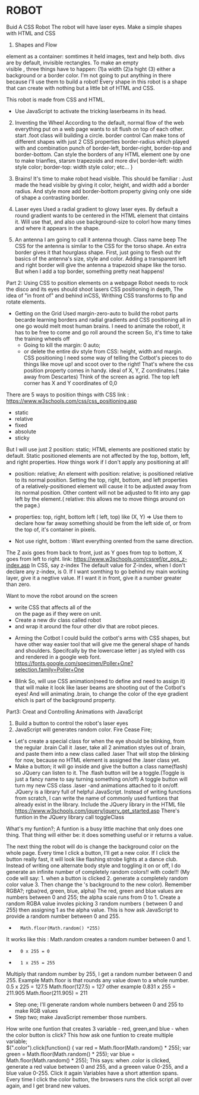 # ROBOT
Buid A CSS Robot
The robot will have laser eyes.
Make a simple shapes with HTML and CSS


1. Shapes and Flow
<div> element as a container: somtimes it held images, text and help both.
divs are by default, invisible rectangles.
To make an empty <div> visible , three things have to happen:
(1)a width
(2)a hight
(3) either a background or a border color.
I'm not going to put anything in there <div> because I'll use them to build a robot!
Every shape in this robot is a shape that can create with nothing but a little bit of HTML and CSS.

This robot is made from CSS and HTML.
* Use JavaScript to activate the tricking laserbeams in its head.

2. Inventing the Wheel
According to the default, normal flow of the web everything put on a web page wants to sit flush on top of each other.
start
.foot class  will building a circle.
border control
Can make tons of different shapes with just 2 CSS properties
border-radius which played with and combination punch of border-left, border-right, border-top and border-bottom.
Can style the borders of any HTML element one by one to make trianfles, starsm trapezoids and more 
div{
    border-left: width style color;
    border-top: width style color;
    etc...
}

3. Brains!
It's time to make robot head visible.
This should be familiar : Just made the head visible by giving it color, height, and width 
add a border radius. And  style more add border-bottom property giving only one side of shape a contrasting border.


4. Laser eyes
Used a radial gradient to glowy laser eyes.
By default a round gradient wants to be centered in the HTML element that cintains it. Will use that, and also use background-size to colorl how many times and where it appears in the shape.

5. An antenna
I am going to call it antenna though. Class name beep
The CSS for the antenna is similar to the CSS for the torso shape. An extra border gives it that hourglass shape.
First, just going to flesh out thr basics of the antenna's size, style and color.
Adding a transparent left and right border will give the antenna a trapezoid shape like the torso.
But when I add a top border, something pretty neat happens!





Part 2: Using CSS to position elements on a webpage
Robot needs to rock the disco and its eyes should shoot lasers
CSS positioning in depth, The idea of "in front of" and behind inCSS, Writhing CSS transforms to fip and rotate elements.

- Getting on the Grid
Used margin-zero-auto to build the robot parts becarde learning borders and radial gradients and CSS positioning all in one go would melt most human brains.
I need to animate the robot!, it has to be free to come and go  roll around the screen
So, it's time to take the training wheels off
    - Going to kill the margin: 0 auto;
    - or delete the entire div style from CSS: height, width and margin.
CSS positioning
I need some way of telling the Cotbot's pieces to do things like move up! and scoot over to the right!
That's where the css position property comes in handy.
 ideal of X, Y, Z corrdinates.( take away from Descartes)
 Think of the screen as agrid. The top left corner has X and Y coordinates of 0,0


There are 5 ways to position things with CSS 
link : https://www.w3schools.com/css/css_positioning.asp

* static
* relative
* fixed
* absolute
* sticky

But I will use just 2 
position: static;
HTML elements are positioned static by default.
Static positioned elements are not affected by the top, bottom, left, and right properties.
How things work if I don't apply any positioning at all!

- position: relative;
An element with position: relative; is positioned relative to its normal position.
Setting the top, right, bottom, and left properties of a relatively-positioned element will cause it to be adjusted away from its normal position. Other content will not be adjusted to fit into any gap left by the element.( relative: this allows me to move things around on the page.)

- properties: top, right, bottom left 
( left, top) like (X, Y) => Use them to declare how far away something should be from the left side of, or from the top of, it's container in pixels.
* Not use right, bottom : Want everything orented from the same direction.

The Z axis goes from back to front, just as Y goes from top to bottom, X goes from left to right.
link: https://www.w3schools.com/cssref/pr_pos_z-index.asp
In CSS, say z-index
The default value for Z-index, when I don't declare any z-index, is 0.
If I want somthing to go behind my main working layer, give it a negtive value.
If I want it in front, give it a number greater than zero.

Want to move the robot around on the screen
* write CSS that affects all of the <div> on the page as if they were on unit.
* Create a new div class called robot 
* and wrap it around the four other div that are robot pieces.


- Arming the Cotbot
I could build the cotbot's arms with CSS shapes, but have other way easier tool that will give me the general shape of hands and shoulders.
Specifcally by the lowercase letter j as styled with css and rendered in a google web font. https://fonts.google.com/specimen/Poller+One?selection.family=Poller+One

- Blink 
So, will use CSS animation(need to define and need to assign it) that will make it look like laser beams are shooting out of the Cotbot's eyes!
And will animating .brain, to change the color of the eye gradient ehich is part of the background property.




Part3: Creat and Controlling Animations with JavaScript
1. Build a button to control the robot's laser eyes
2. JavaScript will generates random color.
Fire Cease Fire;
- Let's create a special class for when the eye should be blinking, from the regular .brain
Call it .laser, take all 2 animation styles out of .brain, and paste them into a new class called .laser
That will stop the blinking for now, because no HTML element is assigned the .laser class yet.
- Make a button; it will go inside and give the button a class name(flash) so JQuery can listen to it.
The .flash button will be a toggle.(Toggle is just a fancy name to say turning something on/off)
A toggle button will turn my new CSS class .laser -and animations attached to it on/off.
JQuery is a library full of helpful JavaScript. Instead of writing functions from scratch, I can write the name of commonly used funtions that already exist in the library. 
Include the JQuery library in the <head> HTML file https://www.w3schools.com/jquery/jquery_get_started.asp
There's funtion in the JQuery library call toggleClass

What's my funtion?;
A funtion is a busy little machine that only does one thing. That thing will either be: it does something useful or ir returns a value.

The next thing the robot will do is change the background color on the whole page. Every time I click a button, I'll get a new color. If I click the button really fast, it will look like flashing strobe lights at a dance club. Instead of writing one alternate body style and toggling it on or off, I do generate an infinite number of completely random colors!! with code!!! (My code will say: 1. when a button is clicked 2. generate a completely random color value 3. Then change the <body>'s background to the new color). Remember RGBA?; rgba(red, green, blue, alpha) The red, green and blue values are numbers between 0 and 255; the alpha scale runs from 0 to 1. Create a random RGBA value involes picking 3 random numbers ( between 0 and 255) then assigning 1 as the alpha value. 
This is how ask JavaScript to provide a random number between 0 and 255.
*       Math.floor(Math.random() *255)
It works like this : Math.random creates a random number between 0 and 1.
*       0 x 255 = 0
*       1 x 255 = 255
Multiply that random number by 255, I get a random number between 0 and 255.
Example
Math.floor is that rounds any value down to a whole number.
0.5 x 225 = 127.5
Math.floor(127.5) = 127
other example
0.831 x 255 = 211.905
Math.floor(211.905) = 211

- Step one;  I'll generate random whole numbers between 0 and 255 to make RGB values 
- Step two; make JavaScript remember those numbers.

How write one funtion that creates 3 variable - red, green,and blue - when the color button is click?
This how ask one funtion to create multiple variable;    
    $(".color").click(function() {
    var red = Math.floor(Math.random() * 255);
    var green = Math.floor(Math.random() * 255);
    var blue = Math.floor(Math.random() * 255);
This says: when .color is clicked, generate a red value between 0 and 255, and a greeen value 0-255, and a blue value 0-255.
Click it again Variables have a short attention spans. Every time I click the color button, the browsers runs the click script all over again, and I get brand new values.

    

